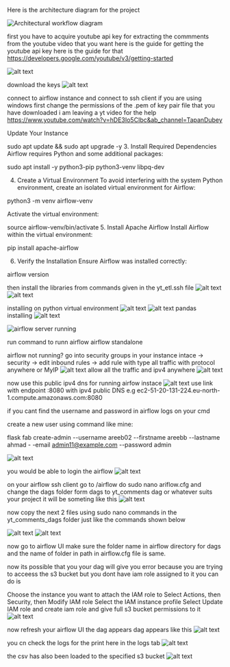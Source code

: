 Here is the architecture diagram for the project

![Architectural workflow diagram](screenshots2\workflowDiagram.png)

first you have to acquire youtube api key for extracting the commments from the youtube video that you want
here is the guide for getting the youtube api key
here is the guide for that
https://developers.google.com/youtube/v3/getting-started

![alt text](screenshots/image.png)

download the keys
![alt text](screenshots/image-1.png)

connect to airflow instance and connect to ssh client
if you are using windows first change the permissions of the .pem of key pair file that you have downloaded
i am leaving a yt video for the help https://www.youtube.com/watch?v=hDE3Io5CIbc&ab_channel=TapanDubey

Update Your Instance

sudo apt update && sudo apt upgrade -y 3. Install Required Dependencies
Airflow requires Python and some additional packages:

sudo apt install -y python3-pip python3-venv libpq-dev

4. Create a Virtual Environment
   To avoid interfering with the system Python environment, create an isolated virtual environment for Airflow:

python3 -m venv airflow-venv

Activate the virtual environment:

source airflow-venv/bin/activate 5. Install Apache Airflow
Install Airflow within the virtual environment:

pip install apache-airflow

6. Verify the Installation
   Ensure Airflow was installed correctly:

airflow version

then install the libraries from commands given in the yt_etl.ssh file
![alt text](screenshots\image-1.png)
![alt text](screenshots\image-3.png)

installing on python virtual environment
![alt text](<screenshots\installing s3fs.jpg>)
![alt text](screenshots\image-3.png)
pandas installing
![alt text](screenshots\image-4.png)

![airflow server running](screenshots2/image-1.png)

run command to runn airflow
airflow standalone

airflow not running? go into security groups in your instance
intace -> security -> edit inbound rules -> add rule with type all traffic with protocol anywhere or MyIP
![alt text](screenshots2/image-2.png)
allow all the traffic and ipv4 anywhere
![alt text](screenshots2/image-3.png)

now use this public ipv4 dns for running airfow instace
![alt text](screenshots2/image-4.png)
use link with endpoint :8080 with ipv4 public DNS
e.g ec2-51-20-131-224.eu-north-1.compute.amazonaws.com:8080

if you cant find the username and password in airflow logs on your cmd

create a new user using command
like mine:

flask fab create-admin --username areeb02 --firstname areebb --lastname ahmad -
-email admin11@example.com --password admin

![alt text](screenshots2/image-5.png)

you would be able to login the airflow
![alt text](screenshots2/image-6.png)

on your airflow ssh client go to /airflow
do sudo nano ariflow.cfg
and change the dags folder form dags to yt_comments dag or whatever suits your project
it will be someting like this
![alt text](screenshots2/image-7.png)

now copy the next 2 files using sudo nano commands in the yt_comments_dags folder
just like the commands shown below

![alt text](screenshots2/image-8.png)
![alt text](screenshots2/image-9.png)

now go to airflow UI
make sure the folder name in airflow directory for dags and the name of folder in path in airflow.cfg file is same.

now its possible that you your dag will give you error because you are trying to acceess the s3 bucket but you dont have iam role assigned to it you can do is

Choose the instance you want to attach the IAM role to
Select Actions, then Security, then Modify IAM role
Select the IAM instance profile
Select Update IAM role
and create iam role and give full s3 bucket permissions to it
![alt text](screenshots2/image-10.png)

now refresh your airflow UI
the dag appears dag appears like this
![alt text](screenshots2/image-11.png)

you cn check the logs for the print here in the logs tab
![alt text](screenshots2/image-12.png)

the csv has also been loaded to the specified s3 bucket
![alt text](screenshots2/image-13.png)

